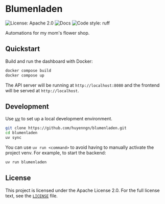 # Blumenladen

![License: Apache 2.0](https://img.shields.io/github/license/huyenngn/blumenladen)
![Docs](https://github.com/huyenngn/blumenladen/actions/workflows/docs.yml/badge.svg)
![Code style: ruff](https://img.shields.io/badge/code%20style-ruff-000000.svg)

Automations for my mom's flower shop.

## Quickstart

Build and run the dashboard with Docker:

```sh
docker compose build
docker compose up
```

The API server will be running at `http://localhost:8080` and the frontend will be served at `http://localhost`.

## Development

Use [uv](https://docs.astral.sh/uv/) to set up a local development environment.

```sh
git clone https://github.com/huyenngn/blumenladen.git
cd blumenladen
uv sync
```

You can use `uv run <command>` to avoid having to manually activate the project
venv. For example, to start the backend:

```sh
uv run blumenladen
```

## License

This project is licensed under the Apache License 2.0. For the full license text, see the [`LICENSE`](LICENSE) file.
